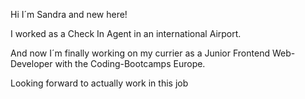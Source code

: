 
Hi I´m Sandra and new here!

I worked as a Check In Agent in an international Airport.

And now I´m finally working on my currier as a Junior Frontend Web-Developer with the Coding-Bootcamps Europe.

Looking forward to actually work in this job
